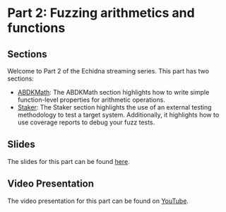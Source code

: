 # Part 2: Fuzzing arithmetics and functions

## Sections

Welcome to Part 2 of the Echidna streaming series. This part has two sections:

- [ABDKMath](./abdk/Template.sol): The ABDKMath section highlights how to write simple function-level properties for arithmetic operations.
- [Staker](./staker/contracts/Template.sol): The Staker section highlights the use of an external testing methodology to test a target system. Additionally, it highlights how to use coverage reports to debug your fuzz tests.

## Slides

The slides for this part can be found [here](./Echidna_Part_2_Slides.pdf).

## Video Presentation

The video presentation for this part can be found on [YouTube](TODO).